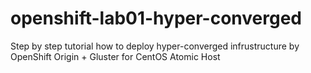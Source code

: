# openshift-lab01-hyper-converged
Step by step tutorial how to deploy hyper-converged infrustructure by OpenShift Origin + Gluster for CentOS Atomic Host
